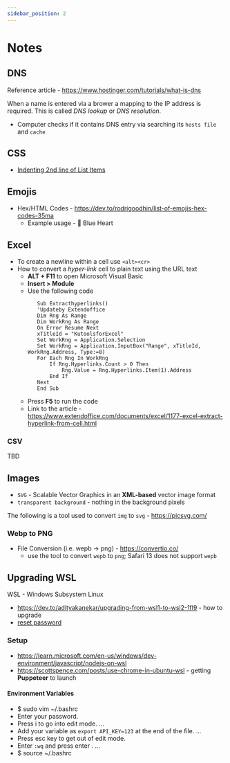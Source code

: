 ```yaml
---
sidebar_position: 2
---
```


# Notes

## DNS
Reference article - https://www.hostinger.com/tutorials/what-is-dns

When a name is entered via a brower a mapping to the IP address is required. This is called *DNS lookup* or *DNS resolution*.

- Computer checks if it contains DNS entry via searching its `hosts file` and `cache`

## CSS

- [Indenting 2nd line of List Items](https://silvawebdesigns.com/css-indenting-second-line-li-list-items/)

## Emojis
- Hex/HTML Codes - https://dev.to/rodrigoodhin/list-of-emojis-hex-codes-35ma
  - Example usage - &#x1F499; Blue Heart

## Excel

- To create a newline within a cell use `<alt><cr>`
- How to convert a *hyper-link* cell to plain text using the URL text
   - **ALT + F11** to open Microsoft Visual Basic
   - **Insert > Module**
   - Use the following code
     ```
        Sub Extracthyperlinks()
        'Updateby Extendoffice
        Dim Rng As Range
        Dim WorkRng As Range
        On Error Resume Next
        xTitleId = "KutoolsforExcel"
        Set WorkRng = Application.Selection
        Set WorkRng = Application.InputBox("Range", xTitleId, WorkRng.Address, Type:=8)
        For Each Rng In WorkRng
            If Rng.Hyperlinks.Count > 0 Then
                Rng.Value = Rng.Hyperlinks.Item(1).Address
            End If
        Next
        End Sub
     ```
  - Press **F5** to run the code
  - Link to the article - https://www.extendoffice.com/documents/excel/1177-excel-extract-hyperlink-from-cell.html

### CSV
TBD

## Images

- `SVG` - Scalable Vector Graphics in an **XML-based** vector image format
- `transparent background` - nothing in the background pixels

The following is a tool used to convert `img` to `svg` - https://picsvg.com/


### Webp to PNG

- File Conversion (i.e. wepb -> png) - https://convertio.co/
  - use the tool to convert `wepb` to `png`; Safari 13 does not support `wepb`

## Upgrading WSL
WSL - Windows Subsystem Linux

- https://dev.to/adityakanekar/upgrading-from-wsl1-to-wsl2-1fl9 - how to upgrade
- [reset password](https://itsfoss.com/reset-linux-password-wsl/)

### Setup

- https://learn.microsoft.com/en-us/windows/dev-environment/javascript/nodejs-on-wsl
- https://scottspence.com/posts/use-chrome-in-ubuntu-wsl - getting **Puppeteer** to launch

#### Environment Variables

- $ sudo vim ~/.bashrc
- Enter your password.
- Press i to go into edit mode. ...
- Add your variable as `export API_KEY=123` at the end of the file. ...
- Press esc key to get out of edit mode.
- Enter `:wq` and press enter . ...
- $ source ~/.bashrc